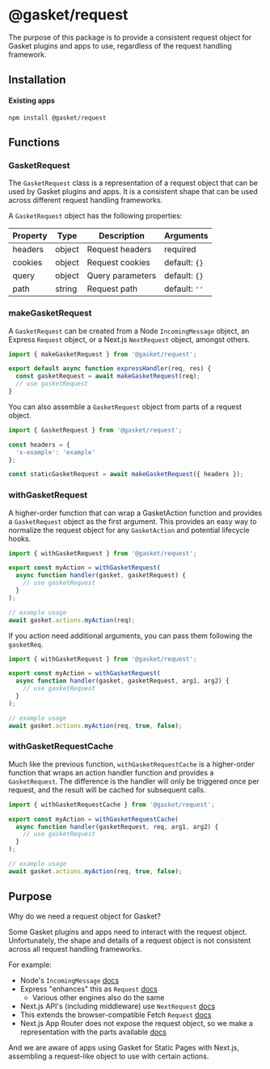 # @gasket/request

The purpose of this package is to provide a consistent request object for Gasket
plugins and apps to use, regardless of the request handling framework.

## Installation

#### Existing apps

```shell
npm install @gasket/request
```

## Functions

### GasketRequest

The `GasketRequest` class is a representation of a request object that can be
used by Gasket plugins and apps. It is a consistent shape that can be used
across different request handling frameworks.

A `GasketRequest` object has the following properties:

| Property | Type   | Description       | Arguments     |
|----------|--------|-------------------|---------------|
| headers  | object | Request headers   | required      |
| cookies  | object | Request cookies   | default: `{}` |
| query    | object | Query parameters  | default: `{}` |
| path     | string | Request path      | default: `''` |

### makeGasketRequest

A `GasketRequest` can be created from a Node `IncomingMessage` object, an
Express `Request` object, or a Next.js `NextRequest` object, amongst others.

```js
import { makeGasketRequest } from '@gasket/request';

export default async function expressHandler(req, res) {
  const gasketRequest = await makeGasketRequest(req);
  // use gasketRequest
}
```

You can also assemble a `GasketRequest` object from parts of a request object.

```js
import { GasketRequest } from '@gasket/request';

const headers = {
  'x-example': 'example'
};

const staticGasketRequest = await makeGasketRequest({ headers });
````

### withGasketRequest

A higher-order function that can wrap a GasketAction function and provides a
`GasketRequest` object as the first argument.
This provides an easy way to normalize the request object for any `GasketAction`
and potential lifecycle hooks.

```js
import { withGasketRequest } from '@gasket/request';

export const myAction = withGasketRequest(
  async function handler(gasket, gasketRequest) {
    // use gasketRequest
  }
);

// example usage
await gasket.actions.myAction(req);
```

If you action need additional arguments, you can pass them following the `gasketReq`.

```js
import { withGasketRequest } from '@gasket/request';

export const myAction = withGasketRequest(
  async function handler(gasket, gasketRequest, arg1, arg2) {
    // use gasketRequest
  }
);

// example usage
await gasket.actions.myAction(req, true, false);
```

### withGasketRequestCache

Much like the previous function, `withGasketRequestCache` is a higher-order
function that wraps an action handler function and provides a `GasketRequest`.
The difference is the handler will only be triggered once per request, and the
result will be cached for subsequent calls.

```js
import { withGasketRequestCache } from '@gasket/request';

export const myAction = withGasketRequestCache(
  async function handler(gasketRequest, req, arg1, arg2) {
    // use gasketRequest
  }
);

// example usage
await gasket.actions.myAction(req, true, false);
```

## Purpose

Why do we need a request object for Gasket?

Some Gasket plugins and apps need to interact with the request object.
Unfortunately, the shape and details of a request object is not consistent
across all request handling frameworks.

For example:

- Node's `IncomingMessage` [docs](https://nodejs.org/api/http.html#http_class_http_incomingmessage)
- Express "enhances" this as `Request` [docs](https://expressjs.com/en/api.html#req)
  - Various other engines also do the same
- Next.js API's (including middleware) use `NextRequest` [docs](https://nextjs.org/docs/pages/api-reference/functions/next-request)
- This extends the browser-compatible Fetch `Request` [docs](https://developer.mozilla.org/en-US/docs/Web/API/Request)
- Next.js App Router does not expose the request object, so we make a representation with the parts available [docs](https://github.com/godaddy/gasket/blob/main/packages/gasket-nextjs/README.md#request)

And we are aware of apps using Gasket for Static Pages with Next.js,
assembling a request-like object to use with certain actions.
